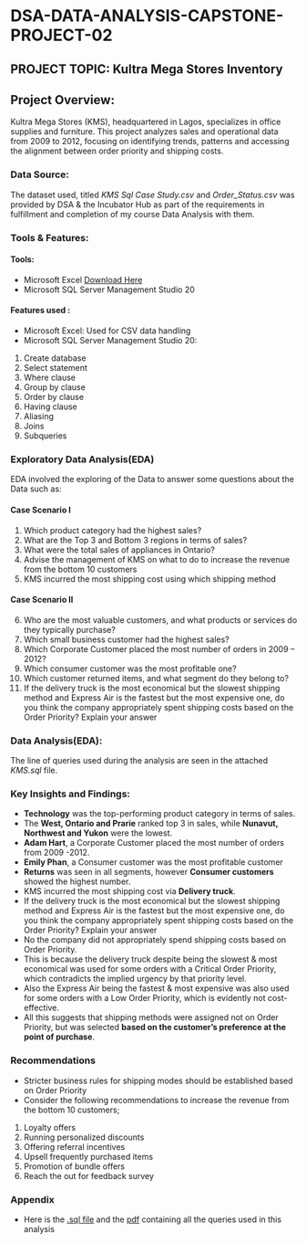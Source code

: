 # DSA-DATA-ANALYSIS-CAPSTONE-PROJECT-02
## PROJECT TOPIC: Kultra Mega Stores Inventory
## Project Overview: 
Kultra Mega Stores (KMS), headquartered in Lagos, specializes in office supplies and furniture. This project analyzes sales and operational data from 2009 to 2012, focusing on identifying trends, patterns and accessing the alignment between order priority and shipping costs.
### Data Source: 
The dataset used, titled  *KMS Sql Case Study.csv* and *Order_Status.csv* was provided by DSA & the Incubator Hub as part of the requirements in fulfillment and completion of my course Data Analysis with them. 

### Tools & Features: 
#### Tools: 
-	Microsoft Excel  [Download Here](https://www.microsoft.com/en-us/microsoft-365/excel?ocid=ORSEARCH_Bing&msockid=1d9ec785832e634d3841d23c828262a5)
-	Microsoft SQL Server Management Studio 20 
#### Features used :
-	Microsoft Excel: Used for CSV data handling
-	Microsoft SQL Server Management Studio 20:
  1. Create database
  2. Select statement
  3. Where clause
  4. Group by clause
  5. Order by clause
  6. Having clause
  7. Aliasing 
  8. Joins
  9.	Subqueries 
### Exploratory Data Analysis(EDA)
EDA involved the exploring of the Data to answer some questions about the Data such as:
#### Case Scenario I
1. Which product category had the highest sales?
2. What are the Top 3 and Bottom 3 regions in terms of sales? 
3. What were the total sales of appliances in Ontario? 
4. Advise the management of KMS on what to do to increase the revenue from the bottom 10 customers 
5. KMS incurred the most shipping cost using which shipping method
#### Case Scenario II
6. Who are the most valuable customers, and what products or services do they typically purchase? 
7. Which small business customer had the highest sales? 
8. Which Corporate Customer placed the most number of orders in 2009 – 2012? 
9. Which consumer customer was the most profitable one? 
10. Which customer returned items, and what segment do they belong to? 
11. If the delivery truck is the most economical but the slowest shipping method and Express Air is the fastest but the most expensive one, do you think the company appropriately spent shipping costs based on the Order Priority? Explain your answer

### Data Analysis(EDA):
The line of queries used during the analysis are seen in the attached *KMS.sql* file.
### Key Insights and Findings:
-	**Technology** was the top-performing product category in terms of sales.
-	The **West, Ontario and Prarie** ranked top 3 in sales, while **Nunavut, Northwest and Yukon** were the lowest.
-	**Adam Hart**, a Corporate Customer placed the most number of orders from 2009 -2012.
-	**Emily Phan**, a Consumer customer was the most profitable customer
-	**Returns** was seen in all segments, however **Consumer customers** showed the highest number.
-	KMS incurred the most shipping cost via **Delivery truck**.
-	If the delivery truck is the most economical but the slowest shipping method and Express Air is the fastest but the most expensive one, do you think the company appropriately spent shipping costs based on the Order Priority? Explain your answer
- No the company did not appropriately spend shipping costs based on Order Priority.
- This is because the delivery truck despite being the slowest & most economical was used for some orders with a Critical Order Priority, which contradicts the implied urgency by that priority level.
- Also the Express Air being the fastest & most expensive was also used for some orders with a Low Order Priority, which is evidently not cost-effective.
- All this suggests that shipping methods were assigned not on Order Priority, but was selected **based on the customer’s preference at the point of purchase**.
### Recommendations 
-	Stricter business rules for shipping modes should be established based on Order Priority
-	Consider the following recommendations to increase the revenue from the bottom 10 customers; 
1. Loyalty offers
2. Running personalized discounts
3. Offering referral incentives 
4. Upsell frequently purchased items
5. Promotion of bundle offers
6. Reach the out for feedback survey
### Appendix 
-	Here is the [.sql file](https://github.com/duruvic01/DSA-DATA-ANALYSIS-CAPSTONE-PROJECT-02/blob/main/KMS.ssmssln) and the [pdf](https://github.com/duruvic01/DSA-DATA-ANALYSIS-CAPSTONE-PROJECT-02/blob/main/KMS_SQL_DSA.pdf) containing all the queries used in this analysis

